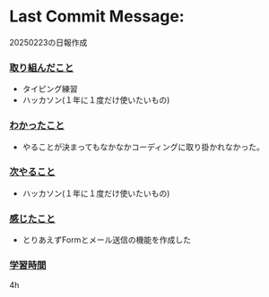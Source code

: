# Last Commit Message:
20250223の日報作成

### <u>取り組んだこと</u>
- タイピング練習
- ハッカソン(１年に１度だけ使いたいもの)

### <u>わかったこと</u>
- やることが決まってもなかなかコーディングに取り掛かれなかった。

### <u>次やること</u>
- ハッカソン(１年に１度だけ使いたいもの)

### <u>感じたこと</u>
- とりあえずFormとメール送信の機能を作成した

### <u>学習時間</u>
4h
